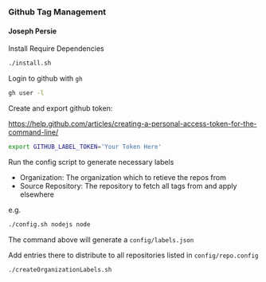 ### Github Tag Management

#### Joseph Persie


Install Require Dependencies
```bash
./install.sh
```

Login to github with `gh`
```bash
gh user -l
```

Create and export github token:

https://help.github.com/articles/creating-a-personal-access-token-for-the-command-line/

```bash
export GITHUB_LABEL_TOKEN='Your Token Here'
```

Run the config script to generate necessary labels

- Organization: The organization which to retieve the repos from
- Source Repository: The repository to fetch all tags from and apply elsewhere

e.g. 

```bash
./config.sh nodejs node
```

The command above will generate a `config/labels.json` 

Add entries there to distribute to all repositories listed in `config/repo.config`

```bash
./createOrganizationLabels.sh
```
